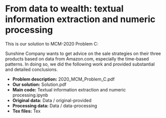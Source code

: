# From data to wealth: textual information extraction and numeric processing

This is our solution to MCM-2020 Problem C:

Sunshine Company wants to get advice on the sale strategies on their three
products based on data from Amazon.com, especially the time-based patterns.
In doing so, we did the following work and provided substantial and detailed
conclusions.

- **Problem description:**  2020_MCM_Problem_C.pdf
- **Our solution:**  Solution.pdf
- **Main code:**  Textual information extraction and numeric processing.ipynb
- **Original data:**  Data / original-provided
- **Processing data:**  Data / data-processing
- **Tex files:**   Tex

